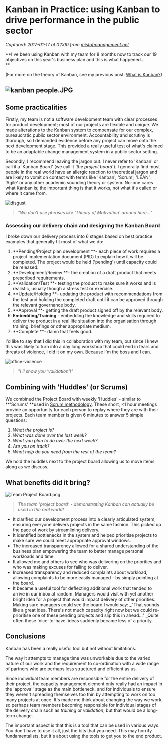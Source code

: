 # Kanban in Practice: using Kanban to drive performance in the public sector

_Captured: 2017-01-17 at 02:00 from [mistofmanagement.net](https://mistofmanagement.net/2016/11/09/kanban-in-practice/)_

**I've been using Kanban with my team for 8 months now to track our 19 objectives on this year's business plan and this is what happened…  
**

(For more on the theory of Kanban, see my previous post: [What is Kanban?](https://mistofmanagement.net/2016/10/21/what-is-kanban/))

## ![kanban people.JPG](https://mistofmanagement.files.wordpress.com/2016/11/kanban-people1.jpg?w=700)

## **Some practicalities**

Firstly, my team is not a software development team with clear processes for product development; most of our projects are flexible and unique. We made alterations to the Kanban system to compensate for our complex, bureaucratic public sector environment. Accountability and scrutiny is thorough, so I demanded evidence before any project can move onto the next development stage. This provided a really useful test of what's claimed to be an adaptable change management system in a public sector setting.

Secondly, I recommend leaving the jargon out. I never refer to 'Kanban' or call it a 'Kanban Board' (we call it _'the project board_'). I generally find most people in the real world have an allergic reaction to theoretical jargon and are likely to vomit on contact with terms like 'Kanban', 'Scrum', 'LEAN', 'Agile' or any other academic sounding theory or system. No-one cares what Kanban is; the important thing is that it works, not what it's called or where it came from.

![disgust](https://mistofmanagement.files.wordpress.com/2016/10/disgust.jpeg)

> _"We don't use phrases like 'Theory of Motivation' around here…"_

### Assessing our delivery chain and designing the Kanban Board

I broke down our delivery process into 6 stages based on best practice examples that generally fit most of what we do:

  1. **Pending/Project plan development **- each piece of work requires a project implementation document (PID) to explain how it will be completed. The project would be held ('pending') until capacity could be released.
  2. **Development/Review **- the creation of a draft product that meets prescribed requirements.
  3. **Validation/Test **- testing the product to make sure it works and is realistic, usually though a stress test or exercise.
  4. **Update/Holding **- updating the product with recommendations from the test and holding the completed draft until it can be approved through the relevant governance body.
  5. **Approval **- getting the draft product signed off by the relevant body.
  6. **Embedding/Training -** embedding the knowledge and skills required to deliver the product in a real life situation into the organisation through training, briefings or other appropriate medium.
  7. **Complete **- damn that feels good.

I'd like to say that I did this in collaboration with my team, but since I knew this was likely to turn into a day long workshop that could end in tears and threats of violence, I did it on my own. Because I'm the boss and I can.

![office-violence](https://mistofmanagement.files.wordpress.com/2016/10/office-violence.jpeg?w=700)

> _"I'll show you 'validation'!"_

## Combining with 'Huddles' (or Scrums)

We combined the Project Board with weekly 'Huddles' - similar to **'Scrums' **used in [Scrum methodology](https://en.wikipedia.org/wiki/Scrum_\(software_development\)). These short, <1 hour meetings provide an opportunity for each person to replay where they are with their projects. Each team member is given 6 minutes to answer 5 simple questions:

  1. _What the project is?_
  2. _What was done over the last week?_
  3. _What you plan to do over the next week?_
  4. _Are you on track?_
  5. _What help do you need from the rest of the team?_

We hold the huddles next to the project board allowing us to move items along as we discuss.

## **What benefits did it bring?**

![Team Project Board.png](https://mistofmanagement.files.wordpress.com/2016/10/team-project-board.png?w=700)

> _The team 'project board' - demonstrating Kanban can actually be used in the real world!_

  * It clarified our development process into a clearly articulated system, ensuring everyone delivers projects in the same fashion. This picked up the pace of work by streamlining delivery.
  * It identified bottlenecks in the system and helped prioritise projects to make sure we could meet appropriate approval windows.
  * The increased transparency allowed for a shared understanding of the business plan empowering the team to better manage personal workloads and time.
  * It allowed me and others to see who was delivering on the priorities and who was making excuses for failing to deliver.
  * Increased transparency and reduced complaints about workload, allowing complaints to be more easily managed - by simply pointing at the board.
  * It became a useful tool for deflecting additional work that tended to arrive in our inbox at random. Managers would visit with yet another bright idea for a project that would impact delivery of other priorities. Making sure managers could see the board I would say: _"That sounds like a great idea. There's not much capacity right now but we could re-prioritise one of these pending projects and slip this in ahead…" _Quite often these 'nice-to-have' ideas suddenly became less of a priority.

## **Conclusions**

Kanban has been a really useful tool but not without limitations.

The way it attempts to manage time was unworkable due to the varied nature of our work and the requirement to co-ordination with a wide range of partners who are perhaps less structured and efficient as us.

Since individual team members are responsible for the entire delivery of their project, the capacity management element only really had an impact in the 'approval' stage as the main bottleneck, and for individuals to ensure they weren't spreading themselves too thin by attempting to work on too many projects at once. It's made me think about changing the way we work, so perhaps team members becoming responsible for individual stages of the delivery chain such as _training_ or _validation_; but that would be a long-term change.

The important aspect is that this is a tool that can be used in various ways. You don't have to use it all, just the bits that you need. This may horrify fundamentalists, but it's about using the tools to get you to the end product.

